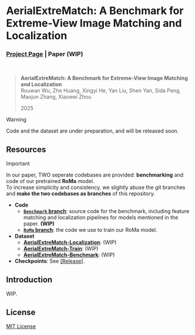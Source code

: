 # AerialExtreMatch: A Benchmark for Extreme-View Image Matching and Localization
### [Project Page](https://extre.xecades.xyz/) | Paper (WIP)

<br />

> **AerialExtreMatch: A Benchmark for Extreme-View Image Matching and Localization**  
> Rouwan Wu, Zhe Huang, Xingyi He, Yan Liu, Shen Yan, Sida Peng, Maojun Zhang, Xiaowei Zhou  
> <!-- NeurIPS --> 2025

> [!WARNING]  
> Code and the dataset are under preparation, and will be released soon.

## Resources

> [!IMPORTANT]  
> In our paper, TWO seperate codebases are provided: **benchmarking** and code of our pretrained **RoMa** model.  
> To increase simplicity and consistency, we slightly abuse the git branches and **make the two codebases as branches** of this repository.

 - **Code**
   - [**`Benchmark` branch**](https://github.com/Xecades/AerialExtreMatch/tree/Benchmark): source code for the benchmark, including feature matching and localization pipelines for models mentioned in the paper. **(WIP)**
   - [**`RoMa` branch**](https://github.com/Xecades/AerialExtreMatch/tree/RoMa): the code we use to train our RoMa model.
 - **Dataset**
   - [**AerialExtreMatch-Localization**](https://huggingface.co/datasets/Xecades/AerialExtreMatch-Localization): (WIP)
   - [**AerialExtreMatch-Train**](https://huggingface.co/datasets/Xecades/AerialExtreMatch-Train): (WIP)
   - [**AerialExtreMatch-Benchmark**](https://huggingface.co/datasets/Xecades/AerialExtreMatch-Benchmark): (WIP)
 - **Checkpoints**: See [[Release]](releases).

## Introduction

WIP.

## License

[MIT License](LICENSE)
